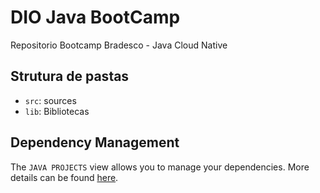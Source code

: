 # DIO  Java BootCamp
Repositorio Bootcamp Bradesco - Java Cloud Native

## Strutura de pastas
- `src`: sources
- `lib`: Bibliotecas


## Dependency Management

The `JAVA PROJECTS` view allows you to manage your dependencies. More details can be found [here](https://github.com/microsoft/vscode-java-dependency#manage-dependencies).
